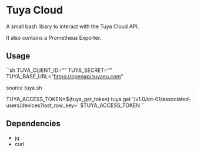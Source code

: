 # Tuya Cloud

A small bash libary to interact with the Tuya Cloud API. 

It also contains a Prometheus Exporter.

## Usage

``sh
TUYA_CLIENT_ID=""
TUYA_SECRET=""
TUYA_BASE_URL="https://openapi.tuyaeu.com"

source tuya.sh

TUYA_ACCESS_TOKEN=$(tuya_get_token)
tuya get '/v1.0/iot-01/associated-users/devices?last_row_key=' $TUYA_ACCESS_TOKEN
``
## Dependencies

- jq
- curl
